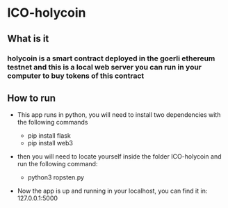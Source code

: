 # ICO-holycoin

## What is it
### holycoin is a smart contract deployed in the goerli ethereum testnet and this is a local web server you can run in your computer to buy tokens of this contract

## How to run
- This app runs in python, you will need to install two dependencies with the following commands

  - pip install flask
  - pip install web3

- then you will need to locate yourself inside the folder ICO-holycoin and run the following command:
  - python3 ropsten.py
 
- Now the app is up and running in your localhost, you can find it in: 127.0.0.1:5000
